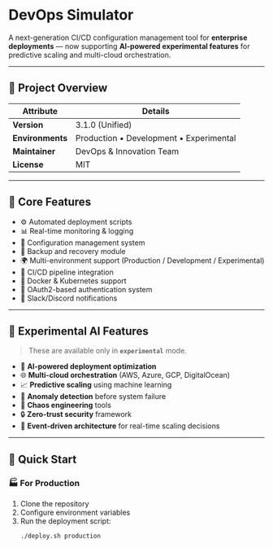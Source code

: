 # DevOps Simulator

A next-generation CI/CD configuration management tool for **enterprise deployments** — now supporting **AI-powered experimental features** for predictive scaling and multi-cloud orchestration.

---

## 🧭 Project Overview

| Attribute | Details |
|------------|----------|
| **Version** | 3.1.0 (Unified) |
| **Environments** | Production • Development • Experimental |
| **Maintainer** | DevOps & Innovation Team |
| **License** | MIT |

---

## 🚀 Core Features

- ⚙️ Automated deployment scripts  
- 📊 Real-time monitoring & logging  
- 🧩 Configuration management system  
- 💾 Backup and recovery module  
- 🌍 Multi-environment support (Production / Development / Experimental)  
- 🔄 CI/CD pipeline integration  
- 🐳 Docker & Kubernetes support  
- 🔐 OAuth2-based authentication system  
- 💬 Slack/Discord notifications  

---

## 🧪 Experimental AI Features

> These are available only in **`experimental`** mode.

- 🤖 **AI-powered deployment optimization**  
- 🌐 **Multi-cloud orchestration** (AWS, Azure, GCP, DigitalOcean)  
- 📈 **Predictive scaling** using machine learning  
- 🧠 **Anomaly detection** before system failure  
- 🧱 **Chaos engineering** tools  
- 🔒 **Zero-trust security** framework  
- 🌊 **Event-driven architecture** for real-time scaling decisions  

---

## 🧰 Quick Start

### 🏭 For Production
1. Clone the repository  
2. Configure environment variables  
3. Run the deployment script:  
   ```bash
   ./deploy.sh production
